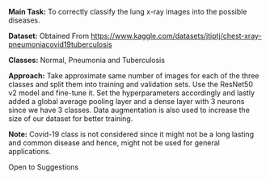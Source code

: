 <b>Main Task:</b> To correctly classify the lung x-ray images into the possible diseases.

<b>Dataset:</b> Obtained From https://www.kaggle.com/datasets/jtiptj/chest-xray-pneumoniacovid19tuberculosis

<b>Classes:</b> Normal, Pneumonia and Tuberculosis

<b>Approach:</b> Take approximate same number of images for each of the three classes and split them into training and validation sets. Use the ResNet50 v2 model and fine-tune it. Set the hyperparameters accordingly and lastly added a global average pooling layer and a dense layer with 3 neurons since we have 3 classes. Data augmentation is also used to increase the size of our dataset for better training.

<b>Note:</b> Covid-19 class is not considered since it might not be a long lasting and common disease and hence, might not be used for general applications. 

Open to Suggestions